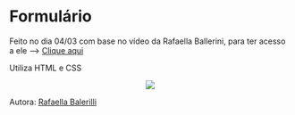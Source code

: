 # Formulário 

Feito no dia 04/03 com base no vídeo da Rafaella Ballerini, para ter acesso a ele --> [Clique aqui](https://www.youtube.com/watch?v=wwqOJ2o84S4)

Utiliza HTML e CSS 

<div align="center">
<img src="https://user-images.githubusercontent.com/124575968/222930751-17de9658-290c-4e3f-854a-185668d17759.png" widht"300px" />
</div>


Autora:
[Rafaella Balerilli](https://github.com/rafaballerini)